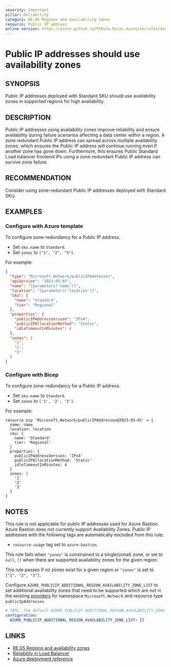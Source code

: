 ```yaml
---
severity: Important
pillar: Reliability
category: RE:05 Regions and availability zones
resource: Public IP address
online version: https://azure.github.io/PSRule.Rules.Azure/en/rules/Azure.PublicIP.AvailabilityZone/
---
```


# Public IP addresses should use availability zones

## SYNOPSIS

Public IP addresses deployed with Standard SKU should use availability zones in supported regions for high availability.

## DESCRIPTION

Public IP addresses using availability zones improve reliability and ensure availability during failure scenarios affecting a data center within a region.
A zone redundant Public IP address can spread across multiple availability zones, which ensures the Public IP address will continue running even if another zone has gone down.
Furthermore, this ensures Public Standard Load balancer frontend IPs using a zone-redundant Public IP address can survive zone failure.

## RECOMMENDATION

Consider using zone-redundant Public IP addresses deployed with Standard SKU.

## EXAMPLES

### Configure with Azure template

To configure zone-redundancy for a Public IP address.

- Set `sku.name` to `Standard`.
- Set `zones` to `["1", "2", "3"]`.

For example:

```json
{
  "type": "Microsoft.Network/publicIPAddresses",
  "apiVersion": "2023-05-01",
  "name": "[parameters('name')]",
  "location": "[parameters('location')]",
  "sku": {
    "name": "Standard",
    "tier": "Regional"
  },
  "properties": {
    "publicIPAddressVersion": "IPv4",
    "publicIPAllocationMethod": "Static",
    "idleTimeoutInMinutes": 4
  },
  "zones": [
    "1",
    "2",
    "3"
  ]
}
```

### Configure with Bicep

To configure zone-redundancy for a Public IP address.

- Set `sku.name` to `Standard`.
- Set `zones` to `['1', '2', '3']`.

For example:

```bicep
resource pip 'Microsoft.Network/publicIPAddresses@2023-05-01' = {
  name: name
  location: location
  sku: {
    name: 'Standard'
    tier: 'Regional'
  }
  properties: {
    publicIPAddressVersion: 'IPv4'
    publicIPAllocationMethod: 'Static'
    idleTimeoutInMinutes: 4
  }
  zones: [
    '1'
    '2'
    '3'
  ]
}
```

## NOTES

This rule is not applicable for public IP addresses used for Azure Bastion.
Azure Bastion does not currently support Availability Zones.
Public IP addresses with the following tags are automatically excluded from this rule:

- `resource-usage` tag set to `azure-bastion`.

This rule fails when `"zones"` is constrained to a single(zonal) zone, or set to `null`, `[]` when there are supported availability zones for the given region.

This rule passes if no zones exist for a given region or `"zones"` is set to `["1", "2", "3"]`.

Configure `AZURE_PUBLICIP_ADDITIONAL_REGION_AVAILABILITY_ZONE_LIST` to set additional availability zones that need to be supported which are not in the existing [providers](https://github.com/Azure/PSRule.Rules.Azure/blob/main/data/providers/) for namespace `Microsoft.Network` and resource type `publicIpAddresses`.

```yaml
# YAML: The default AZURE_PUBLICIP_ADDITIONAL_REGION_AVAILABILITY_ZONE_LIST configuration option
configuration:
  AZURE_PUBLICIP_ADDITIONAL_REGION_AVAILABILITY_ZONE_LIST: []
```

## LINKS

- [RE:05 Regions and availability zones](https://learn.microsoft.com/azure/well-architected/reliability/regions-availability-zones)
- [Reliability in Load Balancer](https://learn.microsoft.com/azure/reliability/reliability-load-balancer)
- [Azure deployment reference](https://learn.microsoft.com/azure/templates/microsoft.network/publicipaddresses)
